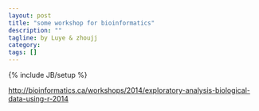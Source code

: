 ```yaml
---
layout: post
title: "some workshop for bioinformatics"
description: ""
tagline: by Luye & zhoujj
category: 
tags: []
---
```

{% include JB/setup %}

<add homepage preview here>

<!--more-->


http://bioinformatics.ca/workshops/2014/exploratory-analysis-biological-data-using-r-2014


